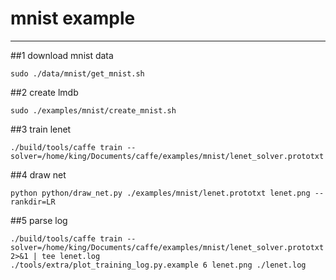 # mnist example
---
##1 download mnist data
```shell 
sudo ./data/mnist/get_mnist.sh
```
##2 create lmdb
```shell
sudo ./examples/mnist/create_mnist.sh
```
##3 train lenet
```shell
./build/tools/caffe train --solver=/home/king/Documents/caffe/examples/mnist/lenet_solver.prototxt
```
##4 draw net
```shell
python python/draw_net.py ./examples/mnist/lenet.prototxt lenet.png --rankdir=LR
```
##5 parse log
```shell
./build/tools/caffe train --solver=/home/king/Documents/caffe/examples/mnist/lenet_solver.prototxt 2>&1 | tee lenet.log
./tools/extra/plot_training_log.py.example 6 lenet.png ./lenet.log
``` 
